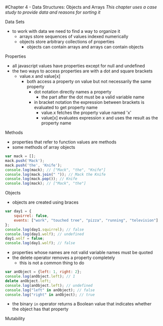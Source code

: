 #Chapter 4 - Data Structures: Objects and Arrays
*This chapter uses a case study to provide data and reasons for sorting it*

Data Sets
- to work with data we need to find a way to organize it
    - arrays store sequences of values indexed numerically
    - objects store arbitrary collections of properties
        - objects can contain arrays and arrays can contain objects

Properties
- all javascript values have properties except for null and undefined
- the two ways to access properties are with a dot and square brackets
    - value.x and value[x]
        - both access a property on value but not necessarily the same property
            - dot notation directly names a property
                - the part after the dot must be a valid variable name
            -  in bracket notation the expression between brackets is evaluated to get property name
                - value.x fetches the property value named 'x'
                - value[x] evaluates expression x and uses the result as the property name

Methods
- properties that refer to function values are methods
- some methods of array objects
```javascript
var mack = [];
mack.push('Mack');
mack.push('the', 'Knife');
console.log(mack); // ["Mack", "the", "Knife"]
console.log(mack.join(" ")); // Mack the Knife
console.log(mack.pop()); // Knife
console.log(mack); // ["Mack", "the"]
```

Objects
- objects are created using braces
```javascript
var day1 = {
    squirrel: false,
    events: ["work", "touched tree", "pizza", "running", "television"]
};
console.log(day1.squirrel); // false
console.log(day1.wolf); // undefined
day1.wolf = false;
console.log(day1.wolf); // false
```
- properties whose names are not valid variable names must be quoted
- the delete operator removes a property completely
    - this is not a common thing to do
```javascript
var anObject = {left: 1, right: 2};
console.log(anObject.left); // 1
delete anObject.left;
console.log(anObject.left); // undefined
console.log("left" in anObject); // false
console.log("right" in anObject); // true
```
- the binary ```in``` operator returns a Boolean value that indicates whether the object has that property

Mutability
